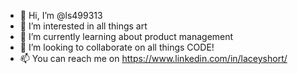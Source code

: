 - 👋 Hi, I’m @ls499313
- 👀 I’m interested in all things art
- 🌱 I’m currently learning about product management
- 💞️ I’m looking to collaborate on all things CODE!
- 📫 You can reach me on https://www.linkedin.com/in/laceyshort/

<!---
ls499313/ls499313 is a ✨ special ✨ repository because its `README.md` (this file) appears on your GitHub profile.
You can click the Preview link to take a look at your changes.
--->
